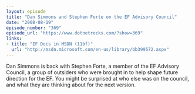 ```yaml
---
layout: episode
title: "Dan Simmons and Stephen Forte on the EF Advisory Council"
date: "2008-08-19"
episode_number: "369"
episode_url: "https://www.dotnetrocks.com/?show=369"
links:
- title: "EF Docs in MSDN (11bf)"
  url: "http://msdn.microsoft.com/en-us/library/bb399572.aspx"
---
```


Dan Simmons is back with Stephen Forte, a member of the EF Advisory Council, a group of outsiders who were brought in to help shape future direction for the EF. You might be surprised at who else was on the council, and what they are thinking about for the next version.
